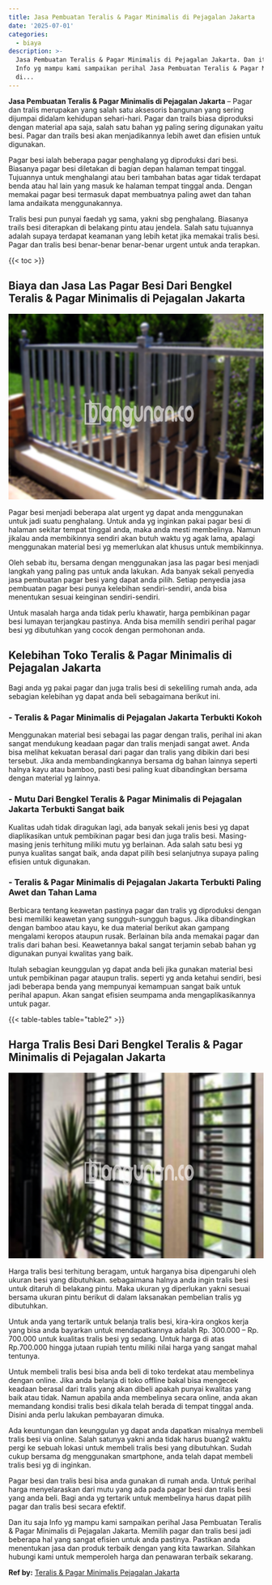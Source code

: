 ```yaml
---
title: Jasa Pembuatan Teralis & Pagar Minimalis di Pejagalan Jakarta
date: '2025-07-01'
categories:
  - biaya
description: >-
  Jasa Pembuatan Teralis & Pagar Minimalis di Pejagalan Jakarta. Dan itu saja
  Info yg mampu kami sampaikan perihal Jasa Pembuatan Teralis & Pagar Minimalis
  di...
---
```


**Jasa Pembuatan Teralis & Pagar Minimalis di Pejagalan Jakarta** – Pagar dan tralis merupakan yang salah satu aksesoris bangunan yang sering dijumpai didalam kehidupan sehari-hari. Pagar dan trails biasa diproduksi dengan material apa saja, salah satu bahan yg paling sering digunakan yaitu besi. Pagar dan trails besi akan menjadikannya lebih awet dan efisien untuk digunakan.

Pagar besi ialah beberapa pagar penghalang yg diproduksi dari besi. Biasanya pagar besi diletakan di bagian depan halaman tempat tinggal. Tujuannya untuk menghalangi atau beri tambahan batas agar tidak terdapat benda atau hal lain yang masuk ke halaman tempat tinggal anda. Dengan memakai pagar besi termasuk dapat membuatnya paling awet dan tahan lama andaikata menggunakannya.

Tralis besi pun punyai faedah yg sama, yakni sbg penghalang. Biasanya trails besi diterapkan di belakang pintu atau jendela. Salah satu tujuannya adalah supaya terdapat keamanan yang lebih ketat jika memakai tralis besi. Pagar dan tralis besi benar-benar benar-benar urgent untuk anda terapkan.

{{< toc >}}

## Biaya dan Jasa Las Pagar Besi Dari Bengkel Teralis & Pagar Minimalis di Pejagalan Jakarta

![Jasa Pembuatan Teralis & Pagar Minimalis di Pejagalan Jakarta](/images/pagar-minimalis-murah-66.png)

Pagar besi menjadi beberapa alat urgent yg dapat anda menggunakan untuk jadi suatu penghalang. Untuk anda yg inginkan pakai pagar besi di halaman sekitar tempat tinggal anda, maka anda mesti membelinya. Namun jikalau anda membikinnya sendiri akan butuh waktu yg agak lama, apalagi menggunakan material besi yg memerlukan alat khusus untuk membikinnya.

Oleh sebab itu, bersama dengan menggunakan jasa las pagar besi menjadi langkah yang paling pas untuk anda lakukan. Ada banyak sekali penyedia jasa pembuatan pagar besi yang dapat anda pilih. Setiap penyedia jasa pembuatan pagar besi punya kelebihan sendiri-sendiri, anda bisa menentukan sesuai keinginan sendiri-sendiri.

Untuk masalah harga anda tidak perlu khawatir, harga pembikinan pagar besi lumayan terjangkau pastinya. Anda bisa memilih sendiri perihal pagar besi yg dibutuhkan yang cocok dengan permohonan anda.

## Kelebihan Toko Teralis & Pagar Minimalis di Pejagalan Jakarta

Bagi anda yg pakai pagar dan juga tralis besi di sekeliling rumah anda, ada sebagian kelebihan yg dapat anda beli sebagaimana berikut ini.

### \- Teralis & Pagar Minimalis di Pejagalan Jakarta Terbukti Kokoh

Menggunakan material besi sebagai las pagar dengan tralis, perihal ini akan sangat mendukung keadaan pagar dan tralis menjadi sangat awet. Anda bisa melihat kekuatan berasal dari pagar dan tralis yang dibikin dari besi tersebut. Jika anda membandingkannya bersama dg bahan lainnya seperti halnya kayu atau bamboo, pasti besi paling kuat dibandingkan bersama dengan material yg lainnya.

### \- Mutu Dari Bengkel Teralis & Pagar Minimalis di Pejagalan Jakarta Terbukti Sangat baik

Kualitas udah tidak diragukan lagi, ada banyak sekali jenis besi yg dapat diaplikasikan untuk pembikinan pagar besi dan juga tralis besi. Masing-masing jenis terhitung miliki mutu yg berlainan. Ada salah satu besi yg punya kualitas sangat baik, anda dapat pilih besi selanjutnya supaya paling efisien untuk digunakan.

### \- Teralis & Pagar Minimalis di Pejagalan Jakarta Terbukti Paling Awet dan Tahan Lama

Berbicara tentang keawetan pastinya pagar dan tralis yg diproduksi dengan besi memiliki keawetan yang sungguh-sungguh bagus. Jika dibandingkan dengan bamboo atau kayu, ke dua material berikut akan gampang mengalami keropos ataupun rusak. Berlainan bila anda memakai pagar dan tralis dari bahan besi. Keawetannya bakal sangat terjamin sebab bahan yg digunakan punyai kwalitas yang baik.

Itulah sebagian keunggulan yg dapat anda beli jika gunakan material besi untuk pembikinan pagar ataupun tralis. seperti yg anda ketahui sendiri, besi jadi beberapa benda yang mempunyai kemampuan sangat baik untuk perihal apapun. Akan sangat efisien seumpama anda mengaplikasikannya untuk pagar.

{{< table-tables table="table2" >}}

## Harga Tralis Besi Dari Bengkel Teralis & Pagar Minimalis di Pejagalan Jakarta

![Jasa Pembuatan Teralis & Pagar Minimalis di Pejagalan Jakarta](/images/teralis-minimalis-murah-24.png)

Harga tralis besi terhitung beragam, untuk harganya bisa dipengaruhi oleh ukuran besi yang dibutuhkan. sebagaimana halnya anda ingin tralis besi untuk ditaruh di belakang pintu. Maka ukuran yg diperlukan yakni sesuai bersama ukuran pintu berikut di dalam laksanakan pembelian tralis yg dibutuhkan.

Untuk anda yang tertarik untuk belanja tralis besi, kira-kira ongkos kerja yang bisa anda bayarkan untuk mendapatkannya adalah Rp. 300.000 – Rp. 700.000 untuk kualitas tralis besi yg sedang. Untuk harga di atas Rp.700.000 hingga jutaan rupiah tentu miliki nilai harga yang sangat mahal tentunya.

Untuk membeli tralis besi bisa anda beli di toko terdekat atau membelinya dengan online. Jika anda belanja di toko offline bakal bisa mengecek keadaan berasal dari tralis yang akan dibeli apakah punyai kwalitas yang baik atau tidak. Namun apabila anda membelinya secara online, anda akan memandang kondisi tralis besi dikala telah berada di tempat tinggal anda. Disini anda perlu lakukan pembayaran dimuka.

Ada keuntungan dan keunggulan yg dapat anda dapatkan misalnya membeli tralis besi via online. Salah satunya yakni anda tidak harus buang2 waktu pergi ke sebuah lokasi untuk membeli tralis besi yang dibutuhkan. Sudah cukup bersama dg menggunakan smartphone, anda telah dapat membeli tralis besi yg di inginkan.

Pagar besi dan tralis besi bisa anda gunakan di rumah anda. Untuk perihal harga menyelaraskan dari mutu yang ada pada pagar besi dan tralis besi yang anda beli. Bagi anda yg tertarik untuk membelinya harus dapat pilih pagar dan tralis besi secara efektif.

Dan itu saja Info yg mampu kami sampaikan perihal Jasa Pembuatan Teralis & Pagar Minimalis di Pejagalan Jakarta. Memilih pagar dan tralis besi jadi beberapa hal yang sangat efisien untuk anda pastinya. Pastikan anda menentukan jasa dan produk terbaik dengan yang kita tawarkan. Silahkan hubungi kami untuk memperoleh harga dan penawaran terbaik sekarang.

**Ref by:** [Teralis & Pagar Minimalis Pejagalan Jakarta](https://id.wikipedia.org/wiki/Teralis)
